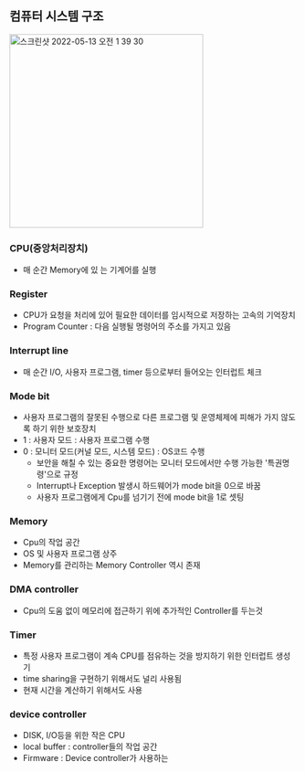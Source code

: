 ## 컴퓨터 시스템 구조

<img width="339" alt="스크린샷 2022-05-13 오전 1 39 30" src="https://user-images.githubusercontent.com/60915285/168468023-ca1797d7-6a9c-4cb9-94e2-318354148b79.png">

### CPU(중앙처리장치) 
- 매 순간 Memory에 있 는 기계어를 실행

### Register 
- CPU가 요청을 처리에 있어 필요한 데이터를 임시적으로 저장하는 고속의 기억장치
- Program Counter : 다음 실행될 명령어의 주소를 가지고 있음

### Interrupt line 
- 매 순간 I/O, 사용자 프로그램, timer 등으로부터 들어오는 인터럽트 체크
### Mode bit 
  - 사용자 프로그램의 잘못된 수행으로 다른 프로그램 및 운영체제에 피해가 가지 않도록 하기 위한 보호장치
  - 1 : 사용자 모드 : 사용자 프로그램 수행
  - 0 : 모니터 모드(커널 모드, 시스템 모드) : OS코드 수행
    - 보안을 해칠 수 있는 중요한 명령어는 모니터 모드에서만 수행 가능한 '특권명령'으로 규정
    - Interrupt나 Exception 발생시 하드웨어가 mode bit을 0으로 바꿈
    - 사용자 프로그램에게 Cpu를 넘기기 전에 mode bit을 1로 셋팅
### Memory 
  - Cpu의 작업 공간 
  - OS 및 사용자 프로그램 상주
  - Memory를 관리하는 Memory Controller 역시 존재 
### DMA controller 
  - Cpu의 도움 없이 메모리에 접근하기 위에 추가적인 Controller를 두는것 
### Timer 
  - 특정 사용자 프로그램이 계속 CPU를 점유하는 것을 방지하기 위한 인터럽트 생성기 
  - time sharing을 구현하기 위해서도 널리 사용됨
  - 현재 시간을 계산하기 위해서도 사용 
### device controller
  - DISK, I/O등을 위한 작은 CPU
  - local buffer : controller들의 작업 공간 
  - Firmware : Device controller가 사용하는 

